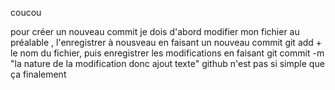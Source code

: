 coucou

pour créer un nouveau commit je dois d'abord modifier mon fichier au préalable , l'enregistrer à nousveau en faisant un nouveau commit git add + le nom du fichier, puis enregistrer les modifications en faisant git commit -m "la nature de la modification donc ajout texte"
github n'est pas si simple que ça finalement



